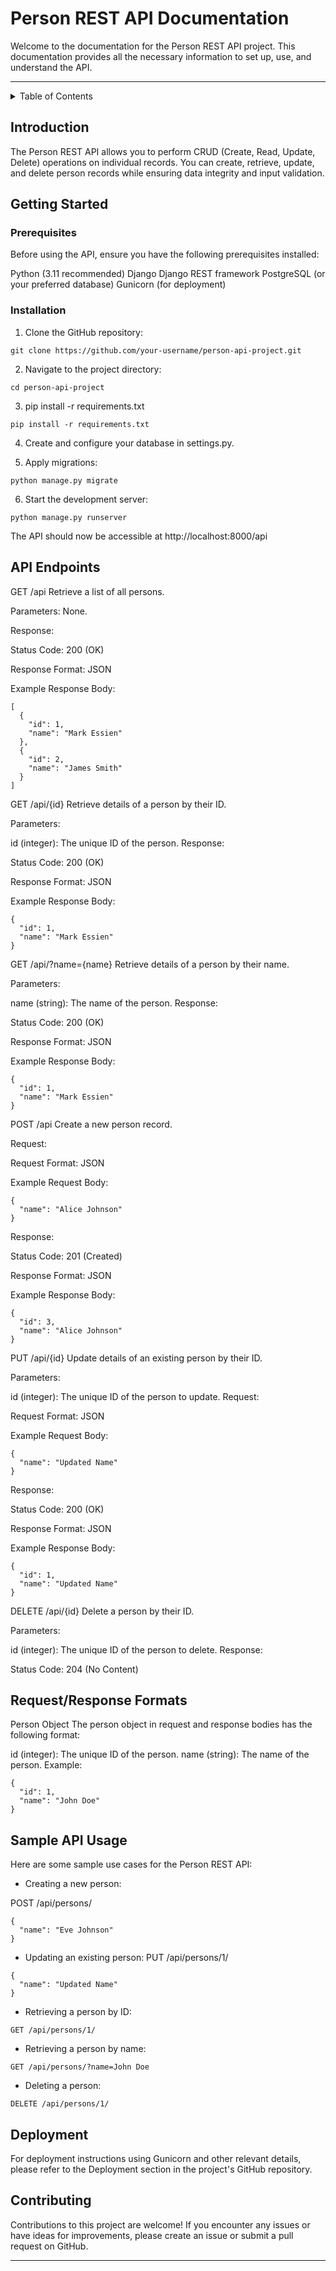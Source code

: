 # Person REST API Documentation


<!-- Back to Top Navigation Anchor -->
<a name="documentation-top"></a>

Welcome to the documentation for the Person REST API project. This documentation provides all the necessary information to set up, use, and understand the API.


---

<!-- Table of Contents -->
<details>
  <summary>Table of Contents</summary>
  <ol>
    <li>
      <a href="#Introduction"> Introduction </a>
    </li>
    <li><a href="#Getting-Started">Getting Started</a></li>
    <li><a href="#API-Endpoints">API Endpoints/a></li>
    <li><a href="#Request/Response-Formats">Request/Response Formats</a></li>
    <li><a href="#Sample-API-Usage">Sample API Usage</a></li>
    li><a href="#Deployment">Deployment</a></li>
    <li><a href="#Contributing">Contributing</a></li>
    <li><a href="#license">License</a></li>
  </ol>
  <p align="right"><a href="#documentation-top">back to top</a></p>
</details>


## Introduction

The Person REST API allows you to perform CRUD (Create, Read, Update, Delete) operations on individual records. You can create, retrieve, update, and delete person records while ensuring data integrity and input validation.


## Getting Started


### Prerequisites
Before using the API, ensure you have the following prerequisites installed:

Python (3.11 recommended)
Django
Django REST framework
PostgreSQL (or your preferred database)
Gunicorn (for deployment)

### Installation
1. Clone the GitHub repository:
```
git clone https://github.com/your-username/person-api-project.git
```
2. Navigate to the project directory:
```
cd person-api-project
```
3. pip install -r requirements.txt
```
pip install -r requirements.txt
```
4. Create and configure your database in settings.py.

5. Apply migrations:
```
python manage.py migrate
```
6. Start the development server:
```
python manage.py runserver
```

The API should now be accessible at http://localhost:8000/api

## API Endpoints

GET /api
Retrieve a list of all persons.

Parameters:
None.

Response:

Status Code: 200 (OK)

Response Format: JSON

Example Response Body:

```
[
  {
    "id": 1,
    "name": "Mark Essien"
  },
  {
    "id": 2,
    "name": "James Smith"
  }
]
```


GET /api/{id}
Retrieve details of a person by their ID.

Parameters:

id (integer): The unique ID of the person.
Response:

Status Code: 200 (OK)

Response Format: JSON

Example Response Body:
```
{
  "id": 1,
  "name": "Mark Essien"
}
```

GET /api/?name={name}
Retrieve details of a person by their name.

Parameters:

name (string): The name of the person.
Response:

Status Code: 200 (OK)

Response Format: JSON

Example Response Body:
```
{
  "id": 1,
  "name": "Mark Essien"
}
```

POST /api
Create a new person record.

Request:

Request Format: JSON

Example Request Body:
```
{
  "name": "Alice Johnson"
}
```
Response:

Status Code: 201 (Created)

Response Format: JSON

Example Response Body:

```
{
  "id": 3,
  "name": "Alice Johnson"
}
```

PUT /api/{id}
Update details of an existing person by their ID.

Parameters:

id (integer): The unique ID of the person to update.
Request:

Request Format: JSON

Example Request Body:
```
{
  "name": "Updated Name"
}
```
Response:

Status Code: 200 (OK)

Response Format: JSON

Example Response Body:

```
{
  "id": 1,
  "name": "Updated Name"
}
```

DELETE /api/{id}
Delete a person by their ID.

Parameters:

id (integer): The unique ID of the person to delete.
Response:

Status Code: 204 (No Content)


## Request/Response Formats
Person Object
The person object in request and response bodies has the following format:

id (integer): The unique ID of the person.
name (string): The name of the person.
Example:
```
{
  "id": 1,
  "name": "John Doe"
}
```


## Sample API Usage
Here are some sample use cases for the Person REST API:

- Creating a new person:

POST /api/persons/
```
{
  "name": "Eve Johnson"
}
```

- Updating an existing person:
PUT /api/persons/1/
```
{
  "name": "Updated Name"
}
```
- Retrieving a person by ID:
```
GET /api/persons/1/
```

- Retrieving a person by name:
```
GET /api/persons/?name=John Doe
```

- Deleting a person:
```
DELETE /api/persons/1/
```


## Deployment
For deployment instructions using Gunicorn and other relevant details, please refer to the Deployment section in the project's GitHub repository.

## Contributing
Contributions to this project are welcome! If you encounter any issues or have ideas for improvements, please create an issue or submit a pull request on GitHub.











---
